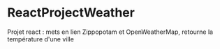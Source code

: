 # ReactProjectWeather
Projet react : mets en lien Zippopotam et OpenWeatherMap, retourne la température d'une ville
